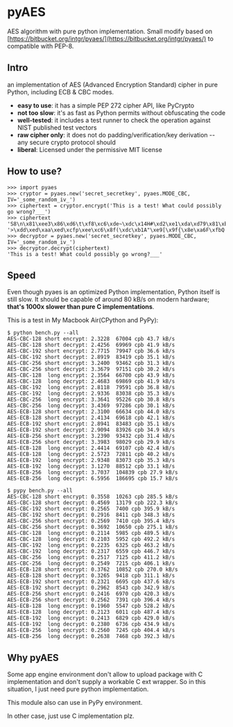 pyAES
=====

AES algorithm with pure python implementation. Small modify based on [https://bitbucket.org/intgr/pyaes/](https://bitbucket.org/intgr/pyaes/) to compatible with PEP-8.

Intro
---
an implementation of AES (Advanced Encryption Standard) cipher in pure Python, including ECB & CBC modes.

* __easy to use__: it has a simple PEP 272 cipher API, like PyCrypto
* __not too slow__: it's as fast as Python permits without obfuscating the code
* __well-tested__: it includes a test runner to check the operation against NIST published test vectors
* __raw cipher only__: it does not do padding/verification/key derivation -- any secure crypto protocol should
* __liberal__: Licensed under the permissive MIT license

How to use?
---

```
>>> import pyaes
>>> cryptor = pyaes.new('secret_secretkey', pyaes.MODE_CBC, IV='_some_random_iv_')
>>> ciphertext = cryptor.encrypt('This is a test! What could possibly go wrong?___')
>>> ciphertext
'S8\n\x81\xee3\x86\xd6\t\xf8\xc6\xde~\xdc\x14H#\xd2\xe1\xda\xd79\x81\xb7'
'>\xdd\xed\xaa\xed\xcfp\xee\xc6\x8f(\xdc\xb1A"\xe9[\x9f{\x8e\xa6F\xfbQ'
>>> decryptor = pyaes.new('secret_secretkey', pyaes.MODE_CBC, IV='_some_random_iv_')
>>> decryptor.decrypt(ciphertext)
'This is a test! What could possibly go wrong?___'
```
Speed
---
Even though pyaes is an optimized Python implementation, Python itself is still slow. It should be capable of around 80 kB/s on modern hardware; __that's 1000x slower than pure C implementations__.

This is a test in My Macbook Air(CPython and PyPy):

```
$ python bench.py --all
AES-CBC-128 short encrypt: 2.3228  67004 cpb 43.7 kB/s
AES-CBC-128 short decrypt: 2.4256  69969 cpb 41.9 kB/s
AES-CBC-192 short encrypt: 2.7715  79947 cpb 36.6 kB/s
AES-CBC-192 short decrypt: 2.8919  83419 cpb 35.1 kB/s
AES-CBC-256 short encrypt: 3.2400  93462 cpb 31.3 kB/s
AES-CBC-256 short decrypt: 3.3679  97151 cpb 30.2 kB/s
AES-CBC-128  long encrypt: 2.3564  66700 cpb 43.9 kB/s
AES-CBC-128  long decrypt: 2.4683  69869 cpb 41.9 kB/s
AES-CBC-192  long encrypt: 2.8118  79591 cpb 36.8 kB/s
AES-CBC-192  long decrypt: 2.9336  83038 cpb 35.3 kB/s
AES-CBC-256  long encrypt: 3.3641  95226 cpb 30.8 kB/s
AES-CBC-256  long decrypt: 3.4369  97286 cpb 30.1 kB/s
AES-ECB-128 short encrypt: 2.3100  66634 cpb 44.0 kB/s
AES-ECB-128 short decrypt: 2.4134  69618 cpb 42.1 kB/s
AES-ECB-192 short encrypt: 2.8941  83483 cpb 35.1 kB/s
AES-ECB-192 short decrypt: 2.9094  83926 cpb 34.9 kB/s
AES-ECB-256 short encrypt: 3.2390  93432 cpb 31.4 kB/s
AES-ECB-256 short decrypt: 3.3983  98029 cpb 29.9 kB/s
AES-ECB-128  long encrypt: 2.4414  69107 cpb 42.4 kB/s
AES-ECB-128  long decrypt: 2.5723  72811 cpb 40.2 kB/s
AES-ECB-192  long encrypt: 2.9348  83073 cpb 35.3 kB/s
AES-ECB-192  long decrypt: 3.1270  88512 cpb 33.1 kB/s
AES-ECB-256  long encrypt: 3.7037  104839 cpb 27.9 kB/s
AES-ECB-256  long decrypt: 6.5956  186695 cpb 15.7 kB/s

$ pypy bench.py --all
AES-CBC-128 short encrypt: 0.3558  10263 cpb 285.5 kB/s
AES-CBC-128 short decrypt: 0.4569  13179 cpb 222.3 kB/s
AES-CBC-192 short encrypt: 0.2565  7400 cpb 395.9 kB/s
AES-CBC-192 short decrypt: 0.2916  8411 cpb 348.3 kB/s
AES-CBC-256 short encrypt: 0.2569  7410 cpb 395.4 kB/s
AES-CBC-256 short decrypt: 0.3692  10650 cpb 275.1 kB/s
AES-CBC-128  long encrypt: 0.2114  5985 cpb 489.5 kB/s
AES-CBC-128  long decrypt: 0.2103  5952 cpb 492.2 kB/s
AES-CBC-192  long encrypt: 0.2235  6325 cpb 463.2 kB/s
AES-CBC-192  long decrypt: 0.2317  6559 cpb 446.7 kB/s
AES-CBC-256  long encrypt: 0.2517  7125 cpb 411.2 kB/s
AES-CBC-256  long decrypt: 0.2549  7215 cpb 406.1 kB/s
AES-ECB-128 short encrypt: 0.3762  10852 cpb 270.0 kB/s
AES-ECB-128 short decrypt: 0.3265  9418 cpb 311.1 kB/s
AES-ECB-192 short encrypt: 0.2321  6695 cpb 437.6 kB/s
AES-ECB-192 short decrypt: 0.2962  8543 cpb 342.9 kB/s
AES-ECB-256 short encrypt: 0.2416  6970 cpb 420.3 kB/s
AES-ECB-256 short decrypt: 0.2562  7391 cpb 396.4 kB/s
AES-ECB-128  long encrypt: 0.1960  5547 cpb 528.2 kB/s
AES-ECB-128  long decrypt: 0.2123  6011 cpb 487.4 kB/s
AES-ECB-192  long encrypt: 0.2413  6829 cpb 429.0 kB/s
AES-ECB-192  long decrypt: 0.2380  6736 cpb 434.9 kB/s
AES-ECB-256  long encrypt: 0.2560  7245 cpb 404.4 kB/s
AES-ECB-256  long decrypt: 0.2638  7468 cpb 392.3 kB/s
```

Why pyAES
---
Some app engine environment don't allow to upload package with C implementation and don't supply a workable C ext wrapper. So in this situation, I just need pure python implementation.

This module also can use in PyPy environment.

In other case, just use C implementation plz.
